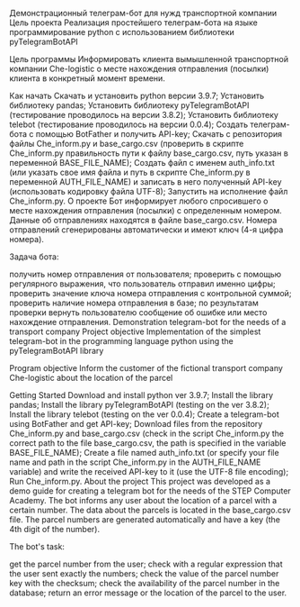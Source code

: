 Демонстрационный телеграм-бот для нужд транспортной компании
Цель проекта
Реализация простейшего телеграм-бота на языке программирование python с использованием библиотеки pyTelegramBotAPI

Цель программы
Информировать клиента вымышленной транспортной компании Che-logistic о месте нахождения отправления (посылки) клиента в конкретный момент времени.

Как начать
Скачать и установить python версии 3.9.7;
Установить библиотеку pandas;
Установить библиотеку pyTelegramBotAPI (тестирование проводилось на версии 3.8.2);
Установить библиотеку telebot (тестирование проводилось на версии 0.0.4);
Создать телеграм-бота с помощью BotFather и получить API-key;
Скачать с репозитория файлы Che_inform.py и base_cargo.csv (проверить в скрипте Che_inform.py правильность пути к файлу base_cargo.csv, путь указан в переменной BASE_FILE_NAME);
Создать файл с именем auth_info.txt (или указать свое имя файла и путь в скрипте Che_inform.py в переменной AUTH_FILE_NAME) и записать в него полученный API-key (использовать кодировку файла UTF-8);
Запустить на исполнение файл Che_inform.py.
О проекте
Бот информирует любого спросившего о месте нахождения отправления (посылки) с определенным номером. Данные об отправлениях находятся в файле base_cargo.csv. Номера отправлений сгенерированы автоматически и имеют ключ (4-я цифра номера).

Задача бота:

получить номер отправления от пользователя;
проверить с помощью регулярного выражения, что пользователь отправил именно цифры;
проверить значение ключа номера отправления с контрольной суммой;
проверить наличие номера отправления в базе;
по результатам проверки вернуть пользователю сообщение об ошибке или место нахождение отправления.
Demonstration telegram-bot for the needs of a transport company
Project objective
Implementation of the simplest telegram-bot in the programming language python using the pyTelegramBotAPI library

Program objective
Inform the customer of the fictional transport company Che-logistic about the location of the parcel

Getting Started
Download and install python ver 3.9.7;
Install the library pandas;
Install the library pyTelegramBotAPI (testing on the ver 3.8.2);
Install the library telebot (testing on the ver 0.0.4);
Create a telegram-bot using BotFather and get API-key;
Download files from the repository Che_inform.py and base_cargo.csv (check in the script Che_inform.py the correct path to the file base_cargo.csv, the path is specified in the variable BASE_FILE_NAME);
Create a file named auth_info.txt (or specify your file name and path in the script Che_inform.py in the AUTH_FILE_NAME variable) and write the received API-key to it (use the UTF-8 file encoding);
Run Che_inform.py.
About the project
This project was developed as a demo guide for creating a telegram bot for the needs of the STEP Computer Academy. The bot informs any user about the location of a parcel with a certain number. The data about the parcels is located in the base_cargo.csv file. The parcel numbers are generated automatically and have a key (the 4th digit of the number).

The bot's task:

get the parcel number from the user;
check with a regular expression that the user sent exactly the numbers;
check the value of the parcel number key with the checksum;
check the availability of the parcel number in the database;
return an error message or the location of the parcel to the user.
